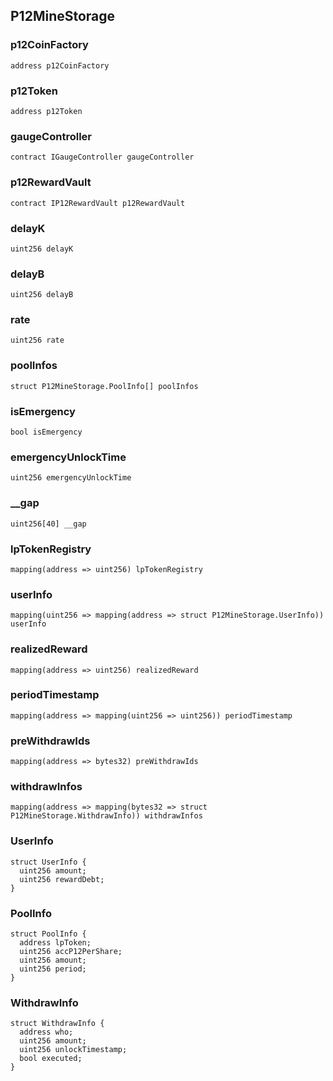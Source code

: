 ## P12MineStorage

### p12CoinFactory

```solidity
address p12CoinFactory
```

### p12Token

```solidity
address p12Token
```

### gaugeController

```solidity
contract IGaugeController gaugeController
```

### p12RewardVault

```solidity
contract IP12RewardVault p12RewardVault
```

### delayK

```solidity
uint256 delayK
```

### delayB

```solidity
uint256 delayB
```

### rate

```solidity
uint256 rate
```

### poolInfos

```solidity
struct P12MineStorage.PoolInfo[] poolInfos
```

### isEmergency

```solidity
bool isEmergency
```

### emergencyUnlockTime

```solidity
uint256 emergencyUnlockTime
```

### __gap

```solidity
uint256[40] __gap
```

### lpTokenRegistry

```solidity
mapping(address => uint256) lpTokenRegistry
```

### userInfo

```solidity
mapping(uint256 => mapping(address => struct P12MineStorage.UserInfo)) userInfo
```

### realizedReward

```solidity
mapping(address => uint256) realizedReward
```

### periodTimestamp

```solidity
mapping(address => mapping(uint256 => uint256)) periodTimestamp
```

### preWithdrawIds

```solidity
mapping(address => bytes32) preWithdrawIds
```

### withdrawInfos

```solidity
mapping(address => mapping(bytes32 => struct P12MineStorage.WithdrawInfo)) withdrawInfos
```

### UserInfo

```solidity
struct UserInfo {
  uint256 amount;
  uint256 rewardDebt;
}
```

### PoolInfo

```solidity
struct PoolInfo {
  address lpToken;
  uint256 accP12PerShare;
  uint256 amount;
  uint256 period;
}
```

### WithdrawInfo

```solidity
struct WithdrawInfo {
  address who;
  uint256 amount;
  uint256 unlockTimestamp;
  bool executed;
}
```

